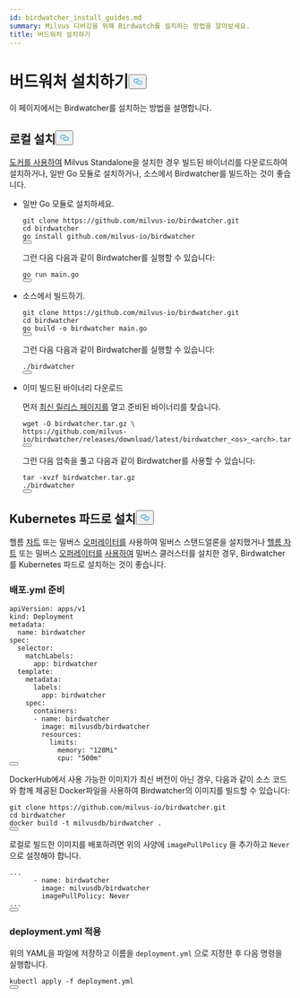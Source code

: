 ```yaml
---
id: birdwatcher_install_guides.md
summary: Milvus 디버깅을 위해 Birdwatch를 설치하는 방법을 알아보세요.
title: 버드워처 설치하기
---
```

<h1 id="Install-Birdwatcher" class="common-anchor-header">버드워처 설치하기<button data-href="#Install-Birdwatcher" class="anchor-icon" translate="no">
      <svg translate="no"
        aria-hidden="true"
        focusable="false"
        height="20"
        version="1.1"
        viewBox="0 0 16 16"
        width="16"
      >
        <path
          fill="#0092E4"
          fill-rule="evenodd"
          d="M4 9h1v1H4c-1.5 0-3-1.69-3-3.5S2.55 3 4 3h4c1.45 0 3 1.69 3 3.5 0 1.41-.91 2.72-2 3.25V8.59c.58-.45 1-1.27 1-2.09C10 5.22 8.98 4 8 4H4c-.98 0-2 1.22-2 2.5S3 9 4 9zm9-3h-1v1h1c1 0 2 1.22 2 2.5S13.98 12 13 12H9c-.98 0-2-1.22-2-2.5 0-.83.42-1.64 1-2.09V6.25c-1.09.53-2 1.84-2 3.25C6 11.31 7.55 13 9 13h4c1.45 0 3-1.69 3-3.5S14.5 6 13 6z"
        ></path>
      </svg>
    </button></h1><p>이 페이지에서는 Birdwatcher를 설치하는 방법을 설명합니다.</p>
<h2 id="Local-install" class="common-anchor-header">로컬 설치<button data-href="#Local-install" class="anchor-icon" translate="no">
      <svg translate="no"
        aria-hidden="true"
        focusable="false"
        height="20"
        version="1.1"
        viewBox="0 0 16 16"
        width="16"
      >
        <path
          fill="#0092E4"
          fill-rule="evenodd"
          d="M4 9h1v1H4c-1.5 0-3-1.69-3-3.5S2.55 3 4 3h4c1.45 0 3 1.69 3 3.5 0 1.41-.91 2.72-2 3.25V8.59c.58-.45 1-1.27 1-2.09C10 5.22 8.98 4 8 4H4c-.98 0-2 1.22-2 2.5S3 9 4 9zm9-3h-1v1h1c1 0 2 1.22 2 2.5S13.98 12 13 12H9c-.98 0-2-1.22-2-2.5 0-.83.42-1.64 1-2.09V6.25c-1.09.53-2 1.84-2 3.25C6 11.31 7.55 13 9 13h4c1.45 0 3-1.69 3-3.5S14.5 6 13 6z"
        ></path>
      </svg>
    </button></h2><p><a href="/docs/ko/install_standalone-docker.md">도커를 사용하여</a> Milvus Standalone을 설치한 경우 빌드된 바이너리를 다운로드하여 설치하거나, 일반 Go 모듈로 설치하거나, 소스에서 Birdwatcher를 빌드하는 것이 좋습니다.</p>
<ul>
<li><p>일반 Go 모듈로 설치하세요.</p>
<pre><code translate="no" class="language-shell">git clone https://github.com/milvus-io/birdwatcher.git
cd birdwatcher
go install github.com/milvus-io/birdwatcher
<button class="copy-code-btn"></button></code></pre>
<p>그런 다음 다음과 같이 Birdwatcher를 실행할 수 있습니다:</p>
<pre><code translate="no" class="language-shell">go run main.go
<button class="copy-code-btn"></button></code></pre></li>
<li><p>소스에서 빌드하기.</p>
<pre><code translate="no" class="language-shell">git clone https://github.com/milvus-io/birdwatcher.git
cd birdwatcher
go build -o birdwatcher main.go
<button class="copy-code-btn"></button></code></pre>
<p>그런 다음 다음과 같이 Birdwatcher를 실행할 수 있습니다:</p>
<pre><code translate="no" class="language-shell">./birdwatcher
<button class="copy-code-btn"></button></code></pre></li>
<li><p>이미 빌드된 바이너리 다운로드</p>
<p>먼저 <a href="https://github.com/milvus-io/birdwatcher/releases/latest">최신 릴리스 페이지를</a> 열고 준비된 바이너리를 찾습니다.</p>
<pre><code translate="no" class="language-shell">wget -O birdwatcher.tar.gz \
https://github.com/milvus-io/birdwatcher/releases/download/latest/birdwatcher_&lt;os&gt;_&lt;arch&gt;.tar.gz
<button class="copy-code-btn"></button></code></pre>
<p>그런 다음 압축을 풀고 다음과 같이 Birdwatcher를 사용할 수 있습니다:</p>
<pre><code translate="no" class="language-shell">tar -xvzf birdwatcher.tar.gz
./birdwatcher
<button class="copy-code-btn"></button></code></pre></li>
</ul>
<h2 id="Install-as-a-Kubernetes-pod" class="common-anchor-header">Kubernetes 파드로 설치<button data-href="#Install-as-a-Kubernetes-pod" class="anchor-icon" translate="no">
      <svg translate="no"
        aria-hidden="true"
        focusable="false"
        height="20"
        version="1.1"
        viewBox="0 0 16 16"
        width="16"
      >
        <path
          fill="#0092E4"
          fill-rule="evenodd"
          d="M4 9h1v1H4c-1.5 0-3-1.69-3-3.5S2.55 3 4 3h4c1.45 0 3 1.69 3 3.5 0 1.41-.91 2.72-2 3.25V8.59c.58-.45 1-1.27 1-2.09C10 5.22 8.98 4 8 4H4c-.98 0-2 1.22-2 2.5S3 9 4 9zm9-3h-1v1h1c1 0 2 1.22 2 2.5S13.98 12 13 12H9c-.98 0-2-1.22-2-2.5 0-.83.42-1.64 1-2.09V6.25c-1.09.53-2 1.84-2 3.25C6 11.31 7.55 13 9 13h4c1.45 0 3-1.69 3-3.5S14.5 6 13 6z"
        ></path>
      </svg>
    </button></h2><p>헬름 <a href="/docs/ko/install_standalone-helm.md">차트</a> 또는 밀버스 <a href="/docs/ko/install_standalone-operator.md">오퍼레이터를</a> 사용하여 밀버스 스탠드얼론을 설치했거나 <a href="/docs/ko/install_cluster-helm.md">헬름 차트</a> 또는 밀버스 <a href="/docs/ko/install_cluster-milvusoperator.md">오퍼레이터를</a> <a href="/docs/ko/install_cluster-helm.md">사용하여</a> 밀버스 클러스터를 설치한 경우, Birdwatcher를 Kubernetes 파드로 설치하는 것이 좋습니다.</p>
<h3 id="Prepare-deploymentyml" class="common-anchor-header">배포.yml 준비</h3><pre><code translate="no" class="language-yml"><span class="hljs-attr">apiVersion:</span> <span class="hljs-string">apps/v1</span>
<span class="hljs-attr">kind:</span> <span class="hljs-string">Deployment</span>
<span class="hljs-attr">metadata:</span>
  <span class="hljs-attr">name:</span> <span class="hljs-string">birdwatcher</span>
<span class="hljs-attr">spec:</span>
  <span class="hljs-attr">selector:</span>
    <span class="hljs-attr">matchLabels:</span>
      <span class="hljs-attr">app:</span> <span class="hljs-string">birdwatcher</span>
  <span class="hljs-attr">template:</span>
    <span class="hljs-attr">metadata:</span>
      <span class="hljs-attr">labels:</span>
        <span class="hljs-attr">app:</span> <span class="hljs-string">birdwatcher</span>
    <span class="hljs-attr">spec:</span>
      <span class="hljs-attr">containers:</span>
      <span class="hljs-bullet">-</span> <span class="hljs-attr">name:</span> <span class="hljs-string">birdwatcher</span>
        <span class="hljs-attr">image:</span> <span class="hljs-string">milvusdb/birdwatcher</span>
        <span class="hljs-attr">resources:</span>
          <span class="hljs-attr">limits:</span>
            <span class="hljs-attr">memory:</span> <span class="hljs-string">&quot;128Mi&quot;</span>
            <span class="hljs-attr">cpu:</span> <span class="hljs-string">&quot;500m&quot;</span>
<button class="copy-code-btn"></button></code></pre>
<div class="alert note">
<p>DockerHub에서 사용 가능한 이미지가 최신 버전이 아닌 경우, 다음과 같이 소스 코드와 함께 제공된 Docker파일을 사용하여 Birdwatcher의 이미지를 빌드할 수 있습니다:</p>
<pre><code translate="no" class="language-shell">git clone https://github.com/milvus-io/birdwatcher.git
cd birdwatcher
docker build -t milvusdb/birdwatcher .
<button class="copy-code-btn"></button></code></pre>
<p>로컬로 빌드한 이미지를 배포하려면 위의 사양에 <code translate="no">imagePullPolicy</code> 을 추가하고 <code translate="no">Never</code> 으로 설정해야 합니다.</p>
<pre><code translate="no" class="language-yaml"><span class="hljs-string">...</span>
      <span class="hljs-bullet">-</span> <span class="hljs-attr">name:</span> <span class="hljs-string">birdwatcher</span>
        <span class="hljs-attr">image:</span> <span class="hljs-string">milvusdb/birdwatcher</span>
        <span class="hljs-attr">imagePullPolicy:</span> <span class="hljs-string">Never</span>
<span class="hljs-string">...</span>
<button class="copy-code-btn"></button></code></pre>
</div>
<h3 id="Apply-deploymentyml" class="common-anchor-header">deployment.yml 적용</h3><p>위의 YAML을 파일에 저장하고 이름을 <code translate="no">deployment.yml</code> 으로 지정한 후 다음 명령을 실행합니다.</p>
<pre><code translate="no" class="language-shell">kubectl apply -f deployment.yml
<button class="copy-code-btn"></button></code></pre>
